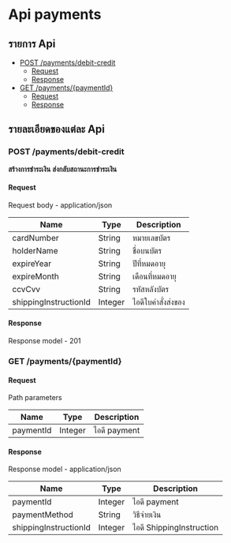 # Api payments

## รายการ Api

- [POST /payments/debit-credit](#post-paymentsdebit-credit)
  - [Request](#request)
  - [Response](#response)
- [GET /payments/{paymentId}](#get-paymentspaymentid)
  - [Request](#request-1)
  - [Response](#response-1)

## รายละเอียดของแต่ละ Api

### POST /payments/debit-credit

**สร้างการชำระเงิน**
**ส่งกลับสถานะการชำระเงิน**

#### Request

Request body - application/json

| Name                  | Type    | Description        |
| --------------------- | ------- | ------------------ |
| cardNumber            | String  | หมายเลขบัตร        |
| holderName            | String  | ชื่อบนบัตร         |
| expireYear            | String  | ปีที่หมดอายุ       |
| expireMonth           | String  | เดือนที่หมดอายุ    |
| ccvCvv                | String  | รหัสหลังบัตร       |
| shippingInstructionId | Integer | ไอดีใบคำสั่งส่งของ |

#### Response

Response model - 201

### GET /payments/{paymentId}

#### Request

Path parameters

| Name      | Type    | Description  |
| --------- | ------- | ------------ |
| paymentId | Integer | ไอดี payment |

#### Response

Response model - application/json

| Name                  | Type    | Description              |
| --------------------- | ------- | ------------------------ |
| paymentId             | Integer | ไอดี payment             |
| paymentMethod         | String  | วิธีจ่ายเงิน             |
| shippingInstructionId | Integer | ไอดี ShippingInstruction |
